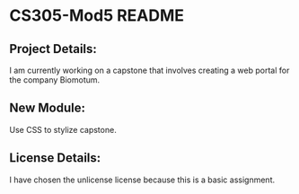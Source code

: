 # CS305-Mod5 README

## Project Details:
I am currently working on a capstone that involves creating a web portal for the company Biomotum.

## New Module:

Use CSS to stylize capstone.

## License Details:
I have chosen the unlicense license because this is a basic assignment.

